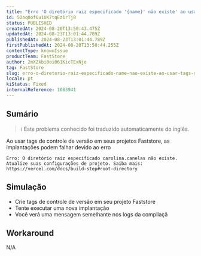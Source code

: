 ```yaml
---
title: "Erro 'O diretório raiz especificado '{name}' não existe' ao usar tags de versão"
id: 5DoqOof6u1UK7tqEz1rTj8
status: PUBLISHED
createdAt: 2024-08-20T13:50:43.475Z
updatedAt: 2024-08-23T13:01:44.789Z
publishedAt: 2024-08-23T13:01:44.789Z
firstPublishedAt: 2024-08-20T13:50:44.255Z
contentType: knownIssue
productTeam: FastStore
author: 2mXZkbi0oi061KicTExNjo
tag: FastStore
slug: erro-o-diretorio-raiz-especificado-name-nao-existe-ao-usar-tags-de-versao
locale: pt
kiStatus: Fixed
internalReference: 1083941
---
```


## Sumário

>ℹ️ Este problema conhecido foi traduzido automaticamente do inglês.


Ao usar tags de controle de versão em seus projetos Faststore, as implantações podem falhar devido ao erro

    Erro: O diretório raiz especificado carolina.canelas não existe. Atualize suas configurações de projeto. Saiba mais: https://vercel.com/docs/build-step#root-directory



## Simulação



- Crie tags de controle de versão em seu projeto Faststore
- Tente executar uma nova implantação
- Você verá uma mensagem semelhante nos logs da compilaçã

## Workaround


N/A





